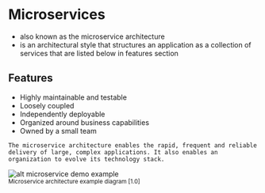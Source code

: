 
# Microservices
 - also known as the microservice architecture 
 - is an architectural style that structures an application as a collection of services that are listed below in features section

## Features
- Highly maintainable and testable
- Loosely coupled 
- Independently deployable 
- Organized around business capabilities
- Owned by a small team

` The microservice architecture enables the rapid, frequent and reliable delivery of large, complex applications. It also enables an organization to evolve its technology stack. `

![alt microservice demo example](https://microservices.io/i/Microservice_Architecture.png) </br>
<small> Microservice architecture example diagram [1.0] </small>
